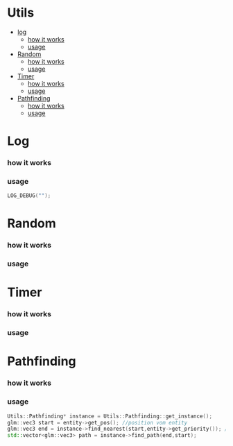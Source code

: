 # Utils

- [log](#Log)
    - [how it works](#how-it-works)
    - [usage](#usage)
- [Random](#Random)  
    - [how it works](#how-it-works-1)
    - [usage](#usage-1)
- [Timer](#Timer)
    - [how it works](#how-it-works-2)
    - [usage](#usage-2)
- [Pathfinding](#pathfinding)
    - [how it works](#how-it-works-3)
    - [usage](#usage-3)

# Log

### how it works


### usage
```c++
LOG_DEBUG("");
```
# Random

### how it works


### usage

# Timer

### how it works


### usage

# Pathfinding

### how it works

### usage
```c++
Utils::Pathfinding* instance = Utils::Pathfinding::get_instance();
glm::vec3 start = entity->get_pos(); //position vom entity
glm::vec3 end = instance->find_nearest(start,entity->get_priority()); //priority besagt auf was es geht
std::vector<glm::vec3> path = instance->find_path(end,start);
```
